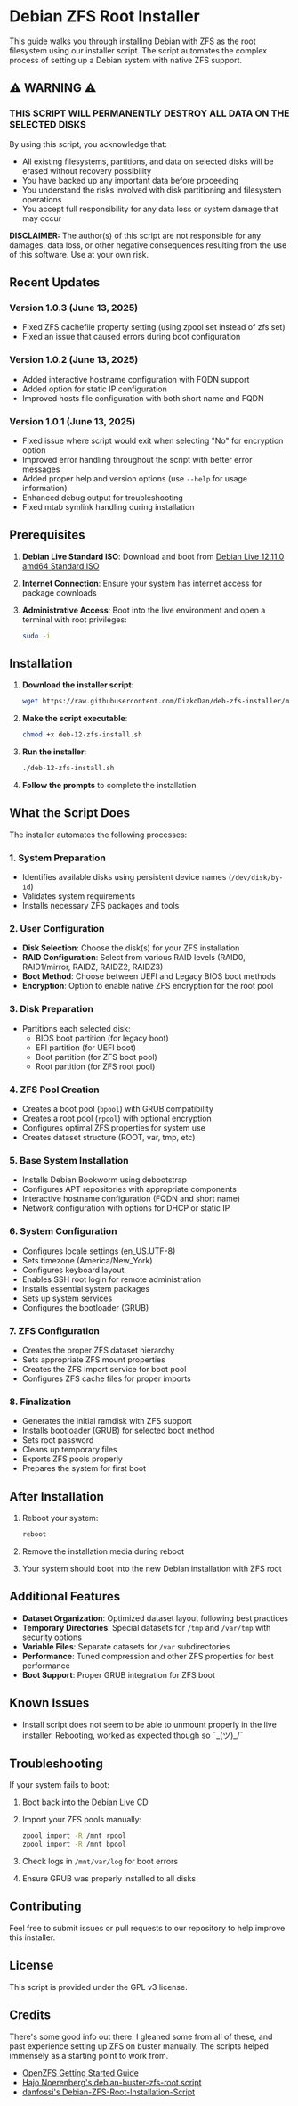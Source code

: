 # Debian ZFS Root Installer

This guide walks you through installing Debian with ZFS as the root filesystem using our installer script. The script automates the complex process of setting up a Debian system with native ZFS support.

## ⚠️ WARNING ⚠️

### THIS SCRIPT WILL PERMANENTLY DESTROY ALL DATA ON THE SELECTED DISKS

By using this script, you acknowledge that:

- All existing filesystems, partitions, and data on selected disks will be erased without recovery possibility
- You have backed up any important data before proceeding
- You understand the risks involved with disk partitioning and filesystem operations
- You accept full responsibility for any data loss or system damage that may occur

**DISCLAIMER:** The author(s) of this script are not responsible for any damages, data loss, or other negative consequences resulting from the use of this software. Use at your own risk.

## Recent Updates

### Version 1.0.3 (June 13, 2025)

- Fixed ZFS cachefile property setting (using zpool set instead of zfs set)
- Fixed an issue that caused errors during boot configuration

### Version 1.0.2 (June 13, 2025)

- Added interactive hostname configuration with FQDN support
- Added option for static IP configuration
- Improved hosts file configuration with both short name and FQDN

### Version 1.0.1 (June 13, 2025)

- Fixed issue where script would exit when selecting "No" for encryption option
- Improved error handling throughout the script with better error messages
- Added proper help and version options (use `--help` for usage information)
- Enhanced debug output for troubleshooting
- Fixed mtab symlink handling during installation

## Prerequisites

1. **Debian Live Standard ISO**:
   Download and boot from [Debian Live 12.11.0 amd64 Standard ISO](https://cdimage.debian.org/debian-cd/current-live/amd64/iso-hybrid/debian-live-12.11.0-amd64-standard.iso)

2. **Internet Connection**:
   Ensure your system has internet access for package downloads

3. **Administrative Access**:
   Boot into the live environment and open a terminal with root privileges:

   ```bash
   sudo -i
   ```

## Installation

1. **Download the installer script**:

   ```bash
   wget https://raw.githubusercontent.com/DizkoDan/deb-zfs-installer/main/deb-12-zfs-install.sh
   ```

2. **Make the script executable**:

   ```bash
   chmod +x deb-12-zfs-install.sh
   ```

3. **Run the installer**:

   ```bash
   ./deb-12-zfs-install.sh
   ```

4. **Follow the prompts** to complete the installation

## What the Script Does

The installer automates the following processes:

### 1. System Preparation

- Identifies available disks using persistent device names (`/dev/disk/by-id`)
- Validates system requirements
- Installs necessary ZFS packages and tools

### 2. User Configuration

- **Disk Selection**: Choose the disk(s) for your ZFS installation
- **RAID Configuration**: Select from various RAID levels (RAID0, RAID1/mirror, RAIDZ, RAIDZ2, RAIDZ3)
- **Boot Method**: Choose between UEFI and Legacy BIOS boot methods
- **Encryption**: Option to enable native ZFS encryption for the root pool

### 3. Disk Preparation

- Partitions each selected disk:
  - BIOS boot partition (for legacy boot)
  - EFI partition (for UEFI boot)
  - Boot partition (for ZFS boot pool)
  - Root partition (for ZFS root pool)

### 4. ZFS Pool Creation

- Creates a boot pool (`bpool`) with GRUB compatibility
- Creates a root pool (`rpool`) with optional encryption
- Configures optimal ZFS properties for system use
- Creates dataset structure (ROOT, var, tmp, etc)

### 5. Base System Installation

- Installs Debian Bookworm using debootstrap
- Configures APT repositories with appropriate components
- Interactive hostname configuration (FQDN and short name)
- Network configuration with options for DHCP or static IP

### 6. System Configuration

- Configures locale settings (en_US.UTF-8)
- Sets timezone (America/New_York)
- Configures keyboard layout
- Enables SSH root login for remote administration
- Installs essential system packages
- Sets up system services
- Configures the bootloader (GRUB)

### 7. ZFS Configuration

- Creates the proper ZFS dataset hierarchy
- Sets appropriate ZFS mount properties
- Creates the ZFS import service for boot pool
- Configures ZFS cache files for proper imports

### 8. Finalization

- Generates the initial ramdisk with ZFS support
- Installs bootloader (GRUB) for selected boot method
- Sets root password
- Cleans up temporary files
- Exports ZFS pools properly
- Prepares the system for first boot

## After Installation

1. Reboot your system:

   ```bash
   reboot
   ```

2. Remove the installation media during reboot

3. Your system should boot into the new Debian installation with ZFS root

## Additional Features

- **Dataset Organization**: Optimized dataset layout following best practices
- **Temporary Directories**: Special datasets for `/tmp` and `/var/tmp` with security options
- **Variable Files**: Separate datasets for `/var` subdirectories
- **Performance**: Tuned compression and other ZFS properties for best performance
- **Boot Support**: Proper GRUB integration for ZFS boot

## Known Issues

- Install script does not seem to be able to unmount properly in the live installer. Rebooting, worked as expected though so ¯\_(ツ)_/¯

## Troubleshooting

If your system fails to boot:

1. Boot back into the Debian Live CD
2. Import your ZFS pools manually:

   ```bash
   zpool import -R /mnt rpool
   zpool import -R /mnt bpool
   ```

3. Check logs in `/mnt/var/log` for boot errors
4. Ensure GRUB was properly installed to all disks

## Contributing

Feel free to submit issues or pull requests to our repository to help improve this installer.

## License

This script is provided under the GPL v3 license.

## Credits

There's some good info out there. I gleaned some from all of these, and past experience setting up ZFS on buster manually. The scripts helped immensely as a starting point to work from.

- [OpenZFS Getting Started Guide](https://github.com/openzfs/openzfs-docs/blob/master/docs/Getting%20Started/Debian/Debian%20Bookworm%20Root%20on%20ZFS.rst)
- [Hajo Noerenberg's debian-buster-zfs-root script](https://github.com/hn/debian-buster-zfs-root)
- [danfossi's Debian-ZFS-Root-Installation-Script](https://github.com/danfossi/Debian-ZFS-Root-Installation-Script)

